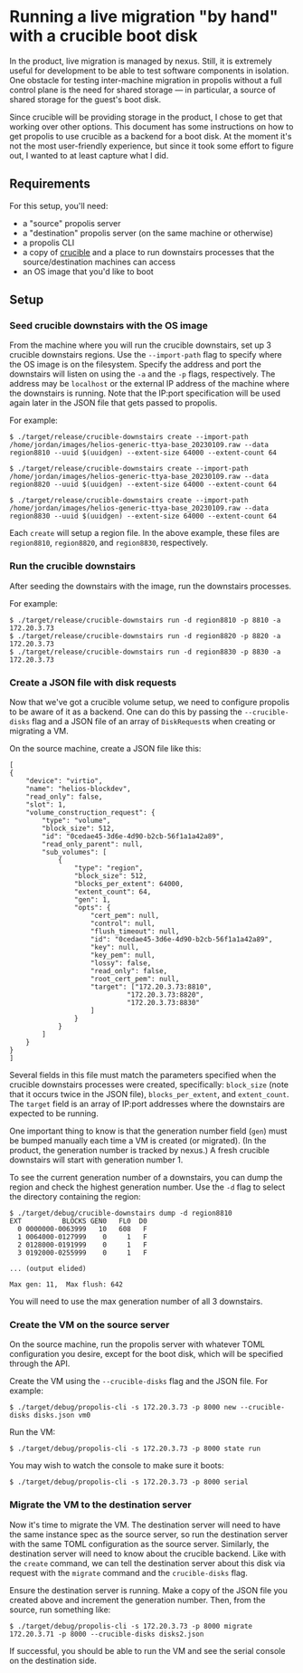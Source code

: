 # Running a live migration "by hand" with a crucible boot disk

In the product, live migration is managed by nexus. Still, it is extremely
useful for development to be able to test software components in isolation. One
obstacle for testing inter-machine migration in propolis without a full control
plane is the need for shared storage — in particular, a source of shared storage
for the guest's boot disk.

Since crucible will be providing storage in the product, I chose to get
that working over other options. This document has some instructions on how to
get propolis to use crucible as a backend for a boot disk. At the moment it's
not the most user-friendly experience, but since it took some effort to figure
out, I wanted to at least capture what I did.

## Requirements

For this setup, you'll need:
- a "source" propolis server
- a "destination" propolis server (on the same machine or otherwise)
- a propolis CLI
- a copy of [crucible](https://github.com/oxidecomputer/crucible) and a place to
  run downstairs processes that the source/destination machines can access
- an OS image that you'd like to boot

## Setup

### Seed crucible downstairs with the OS image

From the machine where you will run the crucible downstairs, set up 3 crucible
downstairs regions. Use  the `--import-path` flag to specify where the OS image
is on the filesystem. Specify the address and port the downstairs will listen
on using the `-a` and the `-p` flags, respectively. The address may be
`localhost` or the external IP address of the machine where the downstairs is
running. Note that the IP:port specification will be used again later in the
JSON file that gets passed to propolis.

For example:
```
$ ./target/release/crucible-downstairs create --import-path /home/jordan/images/helios-generic-ttya-base_20230109.raw --data region8810 --uuid $(uuidgen) --extent-size 64000 --extent-count 64

$ ./target/release/crucible-downstairs create --import-path /home/jordan/images/helios-generic-ttya-base_20230109.raw --data region8820 --uuid $(uuidgen) --extent-size 64000 --extent-count 64

$ ./target/release/crucible-downstairs create --import-path /home/jordan/images/helios-generic-ttya-base_20230109.raw --data region8830 --uuid $(uuidgen) --extent-size 64000 --extent-count 64
```

Each `create` will setup a region file. In the above example, these files are
`region8810`, `region8820`, and `region8830`, respectively.

### Run the crucible downstairs

After seeding the downstairs with the image, run the downstairs processes.

For example:
```
$ ./target/release/crucible-downstairs run -d region8810 -p 8810 -a 172.20.3.73
$ ./target/release/crucible-downstairs run -d region8820 -p 8820 -a 172.20.3.73
$ ./target/release/crucible-downstairs run -d region8830 -p 8830 -a 172.20.3.73
```

### Create a JSON file with disk requests

Now that we've got a crucible volume setup, we need to configure propolis to be
aware of it as a backend. One can do this by passing the `--crucible-disks`
flag and a JSON file of an array of `DiskRequest`s  when creating or migrating
a VM.

On the source machine, create a JSON file like this:

```
[
{
    "device": "virtio",
    "name": "helios-blockdev",
    "read_only": false,
    "slot": 1,
    "volume_construction_request": {
        "type": "volume",
        "block_size": 512,
        "id": "0cedae45-3d6e-4d90-b2cb-56f1a1a42a89",
        "read_only_parent": null,
        "sub_volumes": [
            {
                "type": "region",
                "block_size": 512,
                "blocks_per_extent": 64000,
                "extent_count": 64,
                "gen": 1,
                "opts": {
                    "cert_pem": null,
                    "control": null,
                    "flush_timeout": null,
                    "id": "0cedae45-3d6e-4d90-b2cb-56f1a1a42a89",
                    "key": null,
                    "key_pem": null,
                    "lossy": false,
                    "read_only": false,
                    "root_cert_pem": null,
                    "target": ["172.20.3.73:8810",
                             "172.20.3.73:8820",
                             "172.20.3.73:8830"
                    ]
                }
            }
        ]
    }
}
]
```

Several fields in this file must match the parameters specified when the
crucible downstairs processes were created, specifically: `block_size` (note
that it occurs twice in the JSON file), `blocks_per_extent`, and
`extent_count`. The `target` field is an array of IP:port addresses where the
downstairs are expected to be running.

One important thing to know is that the generation number field (`gen`) must be
bumped manually each time a VM is created (or migrated). (In the product, the
generation number is tracked by nexus.) A fresh crucible downstairs will start
with generation number 1.

To see the current generation number of a downstairs, you can dump the region
and check the highest generation number. Use the `-d` flag to select the
directory containing the region:

```
$ ./target/debug/crucible-downstairs dump -d region8810
EXT          BLOCKS GEN0   FL0  D0
  0 0000000-0063999   10   608   F
  1 0064000-0127999    0     1   F
  2 0128000-0191999    0     1   F
  3 0192000-0255999    0     1   F

... (output elided)

Max gen: 11,  Max flush: 642
```

You will need to use the max generation number of all 3 downstairs.

### Create the VM on the source server

On the source machine, run the propolis server with whatever TOML configuration
you desire, except for the boot disk, which will be specified through the API.

Create the VM using the `--crucible-disks` flag and the JSON file. For example:
```
$ ./target/debug/propolis-cli -s 172.20.3.73 -p 8000 new --crucible-disks disks.json vm0
```

Run the VM:
```
$ ./target/debug/propolis-cli -s 172.20.3.73 -p 8000 state run
```

You may wish to watch the console to make sure it boots:
```
$ ./target/debug/propolis-cli -s 172.20.3.73 -p 8000 serial
```

### Migrate the VM to the destination server

Now it's time to migrate the VM. The destination server will need to have the
same instance spec as the source server, so run the destination server with the
same TOML configuration as the source server. Similarly, the destination server
will need to know about the crucible backend. Like with the `create` command, we
can tell the destination server about this disk via request with the `migrate`
command and the `crucible-disks` flag.

Ensure the destination server is running. Make a copy of the JSON file you
created above and increment the generation number. Then, from the source, run
something like:
```
$ ./target/debug/propolis-cli -s 172.20.3.73 -p 8000 migrate 172.20.3.71 -p 8000 --crucible-disks disks2.json
```

If successful, you should be able to run the VM and see the serial console on
the destination side.


